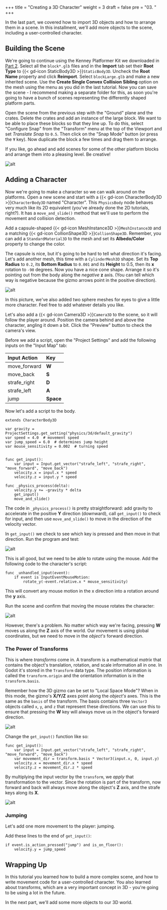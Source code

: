 +++
title = "Creating a 3D Character"
weight = 3
draft = false
pre = "03. "
+++

In the last part, we covered how to import 3D objects and how to arrange them in a scene. In this installment, we'll add more objects to the scene, including a user-controlled character.

## Building the Scene

We're going to continue using the Kenney Platformer Kit we downloaded in [Part 2](/godot_recipes/4.x/g101/3d/101_3d_02/). Select all the `block*.glb` files and in the **Import** tab set their **Root Type** to {{< gd-icon StaticBody3D >}}`StaticBody3D`. Uncheck the **Root Name** property and click **Reimport**. Select `blockLarge.glb` and make a new inherited scene. Use the **Create Single Convex Collision Sibling** option on the mesh using the menu as you did in the last tutorial. Now you can save the scene - I recommend making a separate folder for this, as soon you're going to have a bunch of scenes representing the differently shaped platform parts.

Open the scene from the previous step with the "Ground" plane and the crates.
Delete the crates and add an instance of the large block. We want to be able
to place these blocks so that they line up. To do this, select "Configure Snap"
from the "Transform" menu at the top of the Viewport and set _Translate Snap_
to `0.5`. Then click on the "Snap Mode" button (or press the **`Y`** key). Now
duplicate the block a few times and drag them to arrange.

If you like, go ahead and add scenes for some of the other platform blocks and
arrange them into a pleasing level. Be creative!

![alt](/godot_recipes/4.x/img/3d_scene_01.png)

## Adding a Character

Now we're going to make a character so we can walk around on the platforms.
Open a new scene and start with a {{< gd-icon CharacterBody3D >}}`CharacterBody3D` named "Character". This `PhysicsBody` node behaves very much like its 2D equivalent (you've already done the 2D tutorials, right?). It has a `move_and_slide()` method that we'll use to perform the movement and collision detection.

Add a capsule-shaped {{< gd-icon MeshInstance3D >}}`MeshInstance3D` and a matching {{< gd-icon CollionShape3D >}}`CollionShape3D`. Remember, you can add a `StandardMaterial3D` to the mesh and set its **Albedo/Color** property to change the color.

The capsule is nice, but it's going to be hard to tell what direction it's
facing. Let's add another mesh, this time with a `CylinderMesh3D` shape.
Set its **Top Radius** to `0.2`, its **Bottom Radius** to `0.001` and its **Height** to 0.5, then its **x** rotation to `-90` degrees. Now you have a nice cone shape. Arrange it so it's pointing out from the body along the *negative* **z** axis. (You can tell which way is negative because the gizmo arrows point in the positive direction).

![alt](/godot_recipes/4.x/img/3d_character_01.png)

In this picture, we've also added two sphere meshes for eyes to give a little more character. Feel free to add whatever details you like.

Let's also add a {{< gd-icon Camera3D >}}`Camera3D` to the scene, so it will follow the player around. Position the camera behind and above the character, angling it down a bit. Click the "Preview" button to check the camera's view.

Before we add a script, open the "Project Settings" and add the following inputs
on the "Input Map" tab:

Input Action | Key
:------------|:---
move_forward | **W**
move_back | **S**
strafe_right | **D**
strafe_left | **A**
jump | **Space**

Now let's add a script to the body.

```gdscript
extends CharacterBody3D

var gravity = ProjectSettings.get_setting("physics/3d/default_gravity")
var speed = 4.0  # movement speed
var jump_speed = 6.0  # determines jump height
var mouse_sensitivity = 0.002  # turning speed


func get_input():
    var input = Input.get_vector("strafe_left", "strafe_right", "move_forward", "move_back")
    velocity.x = input.x * speed
    velocity.z = input.y * speed

func _physics_process(delta):
    velocity.y += -gravity * delta
    get_input()
    move_and_slide()
```

The code in `_physics_process()` is pretty straightforward: add gravity to
accelerate in the positive **Y** direction (downward), call `get_input()` to
check for input, and then use `move_and_slide()` to move in the direction
of the velocity vector.

In `get_input()` we check to see which key is pressed and then move in that
direction. Run the program and test:

![alt](/godot_recipes/4.x/img/3d_move_01.gif)

This is all good, but we need to be able to rotate using the mouse. Add the following code to the character's script:

```gdscript
func _unhandled_input(event):
    if event is InputEventMouseMotion:
        rotate_y(-event.relative.x * mouse_sensitivity)
```

This will convert any mouse motion in the x direction into a rotation around
the **y** axis.

Run the scene and confirm that moving the mouse rotates the character:

![alt](/godot_recipes/4.x/img/3d_move_02.gif)

However, there's a problem. No matter which way we're facing, pressing **W**
moves us along the **Z** axis of the world. Our movement is using global coordinates, but we need to move in the _object's_ forward direction.

### The Power of Transforms

This is where _transforms_ come in. A transform is a mathematical _matrix_ that contains the object's translation, rotation, and scale information all in one. In Godot it's stored in the `Transform` data type. The position information is
called the `transform.origin` and the orientation information is in the
`transform.basis`.

Remember how the 3D gizmo can be set to "Local Space Mode"? When in this mode,
the gizmo's **X/Y/Z** axes point along the _object's_ axes. This is the same as the `basis` of the transform. The basis contains three `Vector3` objects called `x`, `y`, and `z` that represent these directions. We can use this to ensure that pressing the **W** key will always move us in the object's forward direction.

![alt](/godot_recipes/4.x/img/3d_move_03.gif)

Change the `get_input()` function like so:

```gdscript
func get_input():
    var input = Input.get_vector("strafe_left", "strafe_right", "move_forward", "move_back")
    var movement_dir = transform.basis * Vector3(input.x, 0, input.y)
    velocity.x = movement_dir.x * speed
    velocity.z = movement_dir.z * speed
```

By multiplying the input vector by the `transform`, we *apply* that transformation to the vector. Since the rotation is part of the transform, now forward and back will always move along the object's **Z** axis, and the strafe keys along its **X**.

![alt](/godot_recipes/4.x/img/g101_03_06.gif)

### Jumping

Let's add one more movement to the player: jumping.

Add these lines to the end of `get_input()`:

```gdscript
if event.is_action_pressed("jump") and is_on_floor():
    velocity.y = jump_speed
```

## Wrapping Up

In this tutorial you learned how to build a more complex scene, and how to write
movement code for a user-controlled character. You also learned about transforms, which are a very important concept in 3D - you're going to be using a lot in the future.

In the next part, we'll add some more objects to our 3D world.

